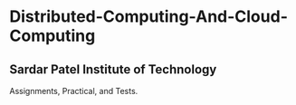 ﻿# Distributed-Computing-And-Cloud-Computing

## Sardar Patel Institute of Technology
Assignments, Practical, and Tests.
